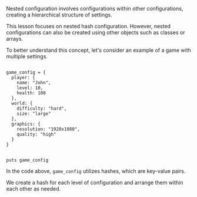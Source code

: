 Nested configuration involves
configurations within other
configurations, creating a
hierarchical structure of settings.

This lesson focuses on nested
hash configuration. However,
nested configurations can also
be created using other objects
such as classes or arrays.

To better understand this concept,
let's consider an example of a game
with multiple settings.

<codeblock language="ruby" type="lesson">
<code>
game_config = {
  player: {
    name: "John",
    level: 10,
    health: 100
  },
  world: {
    difficulty: "hard",
    size: "large"
  },
  graphics: {
    resolution: "1920x1080",
    quality: "high"
  }
}

puts game_config
</code>
</codeblock>

In the code above, `game_config`
utilizes hashes, which are 
key-value pairs.

We create a hash for each level
of configuration and arrange
them within each other as needed.
